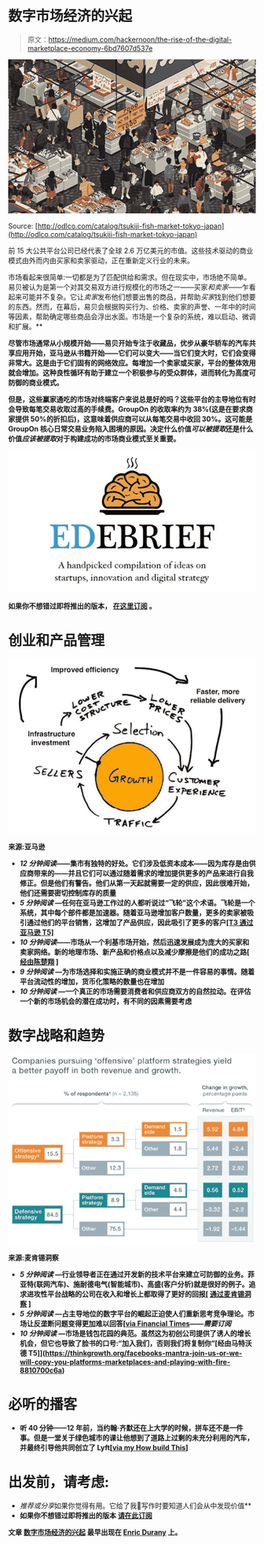 # 数字市场经济的兴起

> 原文：<https://medium.com/hackernoon/the-rise-of-the-digital-marketplace-economy-6bd7607d537e>

![](img/6f0688a8e981d6266dd601db86aaa0e7.png)

Source: [http://odlco.com/catalog/tsukiji-fish-market-tokyo-japan](http://odlco.com/catalog/tsukiji-fish-market-tokyo-japan)

前 15 大公共平台公司已经代表了全球 2.6 万亿美元的市值。这些技术驱动的商业模式由外而内由买家和卖家驱动，正在重新定义行业的未来。

市场看起来很简单:一切都是为了匹配供给和需求。但在现实中，市场绝不简单。易贝被认为是第一个对其交易双方进行规模化的市场之一——买家*和卖家*——乍看起来可能并不复杂。它让*卖家*发布他们想要出售的商品，并帮助*买家*找到他们想要的东西。然而，在幕后，易贝会根据购买行为、价格、卖家的声誉、一年中的时间等因素，帮助确定哪些商品会浮出水面。市场是一个复杂的系统，难以启动、微调和扩展。**

**尽管市场通常从小规模开始——易贝开始专注于收藏品，优步从豪华轿车的汽车共享应用开始，亚马逊从书籍开始——它们可以变大——当它们变大时，它们会变得非常大。这是由于它们固有的网络效应。每增加一个卖家或买家，平台的整体效用就会增加。这种良性循环有助于建立一个积极参与的受众群体，进而转化为高度可防御的商业模式。**

**但是，这些赢家通吃的市场对终端客户来说总是好的吗？这些平台的主导地位有时会导致每笔交易收取过高的手续费。GroupOn 的收取率约为 38%(这是在要求商家提供 50%的折扣后)，这意味着供应商可以从每笔交易中收回 30%。这可能是 GroupOn 核心日常交易业务陷入困境的原因。决定什么价值*可以被提取*还是什么价值*应该被提取*对于构建成功的市场商业模式至关重要。**

**![](img/d5b99e5c4cdeeb15d425385e2971b676.png)**

**如果你不想错过即将推出的版本， [**在这里订阅**](http://eepurl.com/dgCjPT) 。**

# **创业和产品管理**

**![](img/81dc3eab5fae03bd5926a36f1aa5695c.png)**

**来源:亚马逊**

*   ***12 分钟阅读*——集市有独特的好处。它们涉及低资本成本——因为库存是由供应商带来的——并且它们可以通过随着需求的增加提供更多的产品来进行自我修正。但是他们有警告。他们从第一天起就需要一定的供应，因此很难开始，他们还需要密切控制库存的质量**
*   ***5 分钟阅读* —任何在亚马逊工作过的人都听说过“飞轮”这个术语。飞轮是一个系统，其中每个部件都是加速器。随着亚马逊增加客户数量，更多的卖家被吸引通过他们的平台销售，这增加了产品供应，因此吸引了更多的客户[[T3 通过亚马逊 T5]](http://www.amazonianblog.com/2017/05/understanding-amazons-flywheel.html)**
*   ***10 分钟阅读*——市场从一个利基市场开始，然后迅速发展成为庞大的买家和卖家网络。新的地理市场、新产品和价格点以及减少摩擦是他们的成功之路[ [**经由陈楚翔**](http://andrewchen.co/how-to-build-a-billion-dollar-digital-marketplace-examples-from-uber-ebay-craigslist-and-more/) ]**
*   ***9 分钟阅读* —为市场选择和实施正确的商业模式并不是一件容易的事情。随着平台流动性的增加，货币化策略的数量也在增加**
*   ***10 分钟阅读* —一个真正的市场需要消费者和供应商双方的自然拉动。在评估一个新的市场机会的潜在成功时，有不同的因素需要考虑**

# **数字战略和趋势**

**![](img/95f5bf9759502656a58aca2e7d816dae.png)**

**来源:麦肯锡洞察**

*   ***5 分钟阅读* —行业领导者正在通过开发新的技术平台来建立可防御的业务。菲亚特(联网汽车)、施耐德电气(智能城市)、高盛(客户分析)就是很好的例子。追求进攻性平台战略的公司在收入和增长上都取得了更好的回报[ [**通过麦肯锡洞察**](https://www.mckinsey.com/business-functions/digital-mckinsey/our-insights/new-evidence-for-the-power-of-digital-platforms) ]**
*   ***5 分钟阅读* —占主导地位的数字平台的崛起正迫使人们重新思考竞争理论。市场让反垄断问题变得更加难以回答[[**via Financial Times**](https://www.ft.com/content/9dc80408-81e1-11e7-94e2-c5b903247afd)——*需要订阅***
*   ***10 分钟阅读* —市场是钱包花园的典范。虽然这为初创公司提供了诱人的增长机会，但它也导致了脸书的口号:“加入我们，否则我们将复制你”[经由马特沃德 T5]](https://thinkgrowth.org/facebooks-mantra-join-us-or-we-will-copy-you-platforms-marketplaces-and-playing-with-fire-8810700c6a)**

# **必听的播客**

*   **听 40 分钟——12 年前，当约翰·齐默还在上大学的时候，拼车还不是一件事。但是一堂关于绿色城市的课让他想到了道路上过剩的未充分利用的汽车，并最终引导他共同创立了 Lyft[[**via my How build This**](https://www.youtube.com/watch?v=nmnJy41wiU4)]**

# **出发前，请考虑:**

*   ***推荐*或*分享*如果你觉得有用。它给了我🔋写作时要知道人们会从中发现价值**
*   **如果你不想错过即将推出的版本
    [**请在此订阅**](http://eepurl.com/dgCjPT)**

**文章 [**数字市场经济的兴起**](http://www.enricdurany.com/productivity-better-every-day/newsletter/digital-marketplace-platform-economy/) 最早出现在 [**Enric Durany**](http://www.enricdurany.com/) 上。**